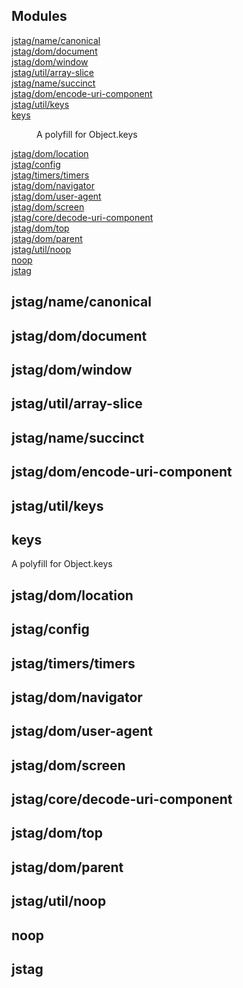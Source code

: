 ## Modules

<dl>
<dt><a href="#module_jstag/name/canonical">jstag/name/canonical</a></dt>
<dd></dd>
<dt><a href="#module_jstag/dom/document">jstag/dom/document</a></dt>
<dd></dd>
<dt><a href="#module_jstag/dom/window">jstag/dom/window</a></dt>
<dd></dd>
<dt><a href="#module_jstag/util/array-slice">jstag/util/array-slice</a></dt>
<dd></dd>
<dt><a href="#module_jstag/name/succinct">jstag/name/succinct</a></dt>
<dd></dd>
<dt><a href="#module_jstag/dom/encode-uri-component">jstag/dom/encode-uri-component</a></dt>
<dd></dd>
<dt><a href="#module_jstag/util/keys">jstag/util/keys</a></dt>
<dd></dd>
<dt><a href="#module_keys">keys</a></dt>
<dd><p>A polyfill for Object.keys</p>
</dd>
<dt><a href="#module_jstag/dom/location">jstag/dom/location</a></dt>
<dd></dd>
<dt><a href="#module_jstag/config">jstag/config</a></dt>
<dd></dd>
<dt><a href="#module_jstag/timers/timers">jstag/timers/timers</a></dt>
<dd></dd>
<dt><a href="#module_jstag/dom/navigator">jstag/dom/navigator</a></dt>
<dd></dd>
<dt><a href="#module_jstag/dom/user-agent">jstag/dom/user-agent</a></dt>
<dd></dd>
<dt><a href="#module_jstag/dom/screen">jstag/dom/screen</a></dt>
<dd></dd>
<dt><a href="#module_jstag/core/decode-uri-component">jstag/core/decode-uri-component</a></dt>
<dd></dd>
<dt><a href="#module_jstag/dom/top">jstag/dom/top</a></dt>
<dd></dd>
<dt><a href="#module_jstag/dom/parent">jstag/dom/parent</a></dt>
<dd></dd>
<dt><a href="#module_jstag/util/noop">jstag/util/noop</a></dt>
<dd></dd>
<dt><a href="#module_noop">noop</a></dt>
<dd></dd>
<dt><a href="#module_jstag">jstag</a></dt>
<dd></dd>
</dl>

<a name="module_jstag/name/canonical"></a>

## jstag/name/canonical
<a name="module_jstag/dom/document"></a>

## jstag/dom/document
<a name="module_jstag/dom/window"></a>

## jstag/dom/window
<a name="module_jstag/util/array-slice"></a>

## jstag/util/array-slice
<a name="module_jstag/name/succinct"></a>

## jstag/name/succinct
<a name="module_jstag/dom/encode-uri-component"></a>

## jstag/dom/encode-uri-component
<a name="module_jstag/util/keys"></a>

## jstag/util/keys
<a name="module_keys"></a>

## keys
A polyfill for Object.keys

<a name="module_jstag/dom/location"></a>

## jstag/dom/location
<a name="module_jstag/config"></a>

## jstag/config
<a name="module_jstag/timers/timers"></a>

## jstag/timers/timers
<a name="module_jstag/dom/navigator"></a>

## jstag/dom/navigator
<a name="module_jstag/dom/user-agent"></a>

## jstag/dom/user-agent
<a name="module_jstag/dom/screen"></a>

## jstag/dom/screen
<a name="module_jstag/core/decode-uri-component"></a>

## jstag/core/decode-uri-component
<a name="module_jstag/dom/top"></a>

## jstag/dom/top
<a name="module_jstag/dom/parent"></a>

## jstag/dom/parent
<a name="module_jstag/util/noop"></a>

## jstag/util/noop
<a name="module_noop"></a>

## noop
<a name="module_jstag"></a>

## jstag
